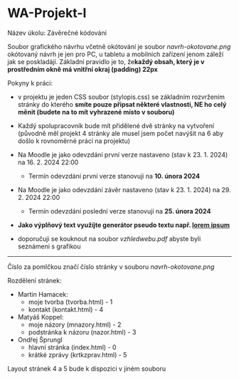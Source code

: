 # WA-Projekt-I
Název úkolu: Závěrečné kódování

Soubor grafického návrhu včetně okótování je soubor _navrh-okotovane.png_ okótovaný návrh je jen pro PC, u tabletu a mobilních zařízení jenom záleží jak se poskladájí. Základní pravidlo je to, že**každý obsah, který je v prostředním okně má vnitřní okraj (padding) 22px**



Pokyny k práci:
- v projektu je jeden CSS soubor (stylopis.css) se základním rozvržením stránky do kterého **smíte pouze připsat některé vlastnosti, NE ho celý měnit (budete na to mít vyhrazené místo v souboru)**

- Každý spolupracovník bude mít přidělené dvě stránky na vytvoření (původně měl projekt 4 stránky ale musel jsem počet navýšit na 6 aby došlo k rovnoměrné práci na projektu)

- Na Moodle je jako odevzdání první verze nastaveno (stav k 23. 1. 2024) na 16. 2. 2024 22:00
  - Termín odevzdání první verze stanovuji na **10. února 2024**
- Na Moodle je jako odevzdání závěr nastaveno (stav k 23. 1. 2024) na 29. 2. 2024 22:00
  - Termín odevzdání poslední verze stanovuji na **25. února 2024**

- **Jako výplňový text využíjte generátor pseudo textu např. [lorem ipsum](https://cs.wikipedia.org/wiki/Lorem_ipsum)**

- doporučuji se kouknout na soubor _vzhledwebu.pdf_ abyste byli seznámeni s grafikou

----
Číslo za pomlčkou značí číslo stránky v souboru _navrh-okotovane.png_

Rozdělení stránek: 

- Martin Hamacek:
  - moje tvorba (tvorba.html) - 1
  - kontakt (kontakt.html) - 4
- Matyáš Koppel: 
  - moje názory (mnazory.html) - 2
  - podstránka k názoru (nazor.html) - 3
- Ondřej Šprungl
  - hlavní stránka (index.html) - 0
  - krátké zprávy (krtkzprav.html) - 5

Layout stránek 4 a 5 bude k dispozici v jiném souboru
